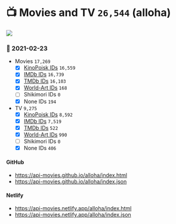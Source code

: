 # :tv: Movies and TV `26,544` (alloha)

<a href="https://API-Movies.github.io"><img src="https://API-Movies.github.io/banner.png?cache"></a>

### :date: 2021-02-23
- Movies `17,269`
  - [x] <a href="https://API-Movies.github.io/alloha/movie_kinopoisk_ids.json">KinoPoisk IDs</a> `16,559`
  - [x] <a href="https://API-Movies.github.io/alloha/movie_imdb_ids.json">IMDb IDs</a> `16,739`
  - [x] <a href="https://API-Movies.github.io/alloha/movie_tmdb_ids.json">TMDb IDs</a> `16,103`
  - [x] <a href="https://API-Movies.github.io/alloha/movie_world_art_ids.json">World-Art IDs</a> `168`
  - [ ] Shikimori IDs `0`
  - [x] None IDs `194`
- TV `9,275`
  - [x] <a href="https://API-Movies.github.io/alloha/tv_kinopoisk_ids.json">KinoPoisk IDs</a> `8,592`
  - [x] <a href="https://API-Movies.github.io/alloha/tv_imdb_ids.json">IMDb IDs</a> `7,519`
  - [x] <a href="https://API-Movies.github.io/alloha/tv_tmdb_ids.json">TMDb IDs</a> `522`
  - [x] <a href="https://API-Movies.github.io/alloha/tv_world_art_ids.json">World-Art IDs</a> `990`
  - [ ] Shikimori IDs `0`
  - [x] None IDs `406`
#### GitHub
- <a href='https://api-movies.github.io/alloha/index.html' target='_blank'>https://api-movies.github.io/alloha/index.html</a>
- <a href='https://api-movies.github.io/alloha/index.json' target='_blank'>https://api-movies.github.io/alloha/index.json</a>
#### Netlify
- <a href='https://api-movies.netlify.app/alloha/index.html' target='_blank'>https://api-movies.netlify.app/alloha/index.html</a>
- <a href='https://api-movies.netlify.app/alloha/index.json' target='_blank'>https://api-movies.netlify.app/alloha/index.json</a>
